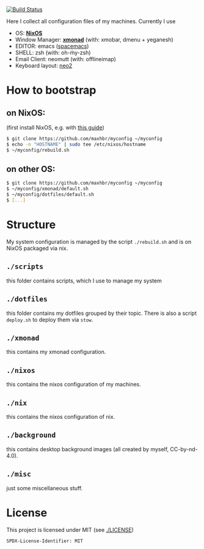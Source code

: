 [![Build Status](https://travis-ci.org/maxhbr/myconfig.svg?branch=master)](https://travis-ci.org/maxhbr/myconfig)

Here I collect all configuration files of my machines. Currently I use
- OS: **[NixOS](https://nixos.org/)**
- Window Manager: **[xmonad](http://xmonad.org/)** (with: xmobar, dmenu + yeganesh)
- EDITOR: emacs ([spacemacs](http://spacemacs.org/))
- SHELL: zsh (with: oh-m̀y-zsh)
- Email Client: neomutt (with: offlineimap)
- Keyboard layout: [neo2](https://www.neo-layout.org/) 

# How to bootstrap
## on NixOS:
(first install NixOS, e.g. with [this guide](https://gist.github.com/martijnvermaat/76f2e24d0239470dd71050358b4d5134))
```bash
$ git clone https://github.com/maxhbr/myconfig ~/myconfig
$ echo -n "HOSTNAME" | sudo tee /etc/nixos/hostname
$ ~/myconfig/rebuild.sh
```

## on other OS:
```bash
$ git clone https://github.com/maxhbr/myconfig ~/myconfig
$ ~/myconfig/xmonad/default.sh
$ ~/myconfig/dotfiles/default.sh
$ [...]
```

# Structure

My system configuration is managed by the script `./rebuild.sh` and is on NixOS packaged via nix.

## `./scripts`
this folder contains scripts, which I use to manage my system

## `./dotfiles`
this folder contains my dotfiles grouped by their topic. There is also a script
`deploy.sh` to deploy them via `stow`.

## `./xmonad`
this contains my xmonad configuration.

## `./nixos`
this contains the nixos configuration of my machines.

## `./nix`
this contains the nixos configuration of nix.

## `./background`
this contains desktop background images (all created by myself, CC-by-nd-4.0).

## `./misc`
just some miscellaneous stuff.

# License
This project is licensed under MIT (see [./LICENSE](./LICENSE))
```
SPDX-License-Identifier: MIT
```
